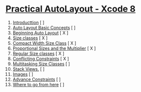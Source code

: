 # [Practical AutoLayout - Xcode 8]()

1. [Introducttion](https://github.com/c4arl0s/1IntroducttionPAXcode8#1introducttionpaxcode8) [  ]
2. [Auto Layout Basic Concepts](https://github.com/c4arl0s/2AutoLayoutBasicConceptsPAXcode8#2autolayoutbasicconceptspaxcode8) [  ]
3. [Beginning Auto Layout](https://github.com/c4arl0s/3BeginningAutoLayoutPAXcode8#3-beginning-auto-layout) [ X ]
4. [Size classes](https://github.com/c4arl0s/4SizeClassesPAXcode8#4-size-classes) [ X ]
5. [Compact Width Size Class](https://github.com/c4arl0s/5CompactWidthSizeClassPAXcode8#5-compact-width-size-class) [ X ]
6. [Proportional Sizes and the Multiplier](https://github.com/c4arl0s/6ProportionalSizesAndTheMultiplierPAXcode8#6-proportional-sizes-and-the-multiplier) [ X ]
7. [Regular Size classes](https://github.com/c4arl0s/7RegularSizesClassesPAXcode8#7-intro) [ X ]
8. [Conflicting Constraints](https://github.com/c4arl0s/8ConflictingConstraints#8-conflicting-constraints) [ X ]
9. [Multitasking Size Classes](https://github.com/c4arl0s/9MultitaskingSizeClasses#9-multitasking-size-classes---content) [ ]
10. [Stack Views.]() [ ]
11. [Images]() [ ]
12. [Advance Constraints]() [ ]
13. [Where to go from here]() [ ]


